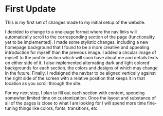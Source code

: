 # First Update
This is my first set of changes made to my initial setup of the website.


I decided to change to a one-page format where the nav links will automatically scroll to the corresponding section of the page (functionality yet to be implemented). I made some stylistic changes, including a new homepage background that I found to be a more creative and appealing introduction for myself than the previous image. I added a circular image of myself to the profile section which will soon have about me and details texts on either side of it. I also implemented alternating dark and light colored backgrounds for each section, the colors and designs of which may change in the future. Finally, I redisigned the navbar to be aligned vertically against the right side of the screen with a relative position that keeps it in that location as you scroll through the site.


For my next step, I plan to fill out each section with content, spending somewhat limited time on customization. Once the layout and substance of all of the pages is close to what I am looking for I will spend more time fine-tuning things like colors, fonts, transitions, etc. 
